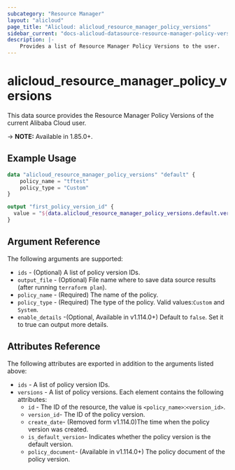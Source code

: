 ```yaml
---
subcategory: "Resource Manager"
layout: "alicloud"
page_title: "Alicloud: alicloud_resource_manager_policy_versions"
sidebar_current: "docs-alicloud-datasource-resource-manager-policy-versions"
description: |-
    Provides a list of Resource Manager Policy Versions to the user.
---
```


# alicloud\_resource\_manager\_policy\_versions

This data source provides the Resource Manager Policy Versions of the current Alibaba Cloud user.

-> **NOTE:**  Available in 1.85.0+.

## Example Usage

```terraform
data "alicloud_resource_manager_policy_versions" "default" {
    policy_name = "tftest"
    policy_type = "Custom"
}

output "first_policy_version_id" {
  value = "${data.alicloud_resource_manager_policy_versions.default.versions.0.id}"
}
```

## Argument Reference

The following arguments are supported:

* `ids` - (Optional) A list of policy version IDs.
* `output_file` - (Optional) File name where to save data source results (after running `terraform plan`).
* `policy_name` - (Required) The name of the policy.
* `policy_type` - (Required) The type of the policy. Valid values:`Custom` and `System`.
* `enable_details` -(Optional, Available in v1.114.0+) Default to `false`. Set it to true can output more details.

## Attributes Reference

The following attributes are exported in addition to the arguments listed above:

* `ids` - A list of policy version IDs.
* `versions` - A list of policy versions. Each element contains the following attributes:
    * `id` - The ID of the resource, the value is `<policy_name>`:`<version_id>`.
    * `version_id`- The ID of the policy version.
    * `create_date`- (Removed form v1.114.0)The time when the policy version was created.
    * `is_default_version`- Indicates whether the policy version is the default version.
    * `policy_document`- (Available in v1.114.0+) The policy document of the policy version.
    
    
